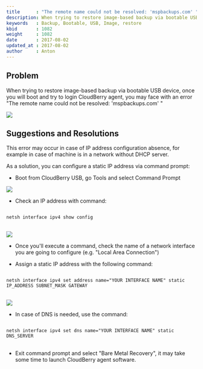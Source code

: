 ```yaml
---
title      : "The remote name could not be resolved: 'mspbackups.com' "
description: When trying to restore image-based backup via bootable USB device, you may face with an error "The remote name could not be resolved: 'mspbackups.com' "
keywords   : Backup, Bootable, USB, Image, restore
kbid       : 1082
weight     : 1082
date       : 2017-08-02
updated_at : 2017-08-02
author     : Anton
---
```


## Problem

When trying to restore image-based backup via bootable USB device, once you will boot and try to login CloudBerry agent, you may face with an error "The remote name could not be resolved: 'mspbackups.com' "

![](/images/1082/1082_1.png)

## Suggestions and Resolutions

This error may occur in case of IP address configuration absence, for example in case of machine is in a network without DHCP server.

As a solution, you can configure a static IP address via command prompt:

* Boot from CloudBerry USB, go Tools and select Command Prompt

![](/images/1082/1082_2.png)

* Check an IP address with command:

<pre class="language-powershell command-line" data-prompt="C:\" data-output="2-3">
<code>
netsh interface ipv4 show config
</code>
</pre>

![](/images/1082/1082_3.png)

* Once you'll execute a command, check the name of a network interface you are going to configure (e.g. "Local Area Connection")

* Assign a static IP address with the following command:

<pre class="language-powershell command-line" data-prompt="C:\" data-output="2-3">
<code>
netsh interface ipv4 set address name="YOUR INTERFACE NAME" static IP_ADDRESS SUBNET_MASK GATEWAY
</code>
</pre>

![](/images/1082/1082_4.png)

* In case of DNS is needed, use the command:

<pre class="language-powershell command-line" data-prompt="C:\" data-output="2-3">
<code>
netsh interface ipv4 set dns name="YOUR INTERFACE NAME" static DNS_SERVER
</code>
</pre>

* Exit command prompt and select "Bare Metal Recovery", it may take some time to launch CloudBerry agent software.
